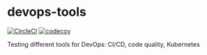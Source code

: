 # devops-tools

[![CircleCI](https://circleci.com/gh/janivihervas/devops-tools/tree/master.svg?style=svg)](https://circleci.com/gh/janivihervas/devops-tools/tree/master)
[![codecov](https://codecov.io/gh/janivihervas/devops-tools/branch/master/graph/badge.svg)](https://codecov.io/gh/janivihervas/devops-tools)

Testing different tools for DevOps: CI/CD, code quality, Kubernetes

